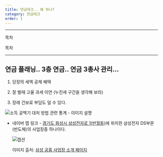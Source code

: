 ```yaml
---
title: 연금테크.. 왜 하나?
category: 연금테크
order: 1
---
```


----------

목차

목차

----------

## 연금 플래닝.. 3층 연금.. 연금 3총사 관리...

  
    
1. 당장의 세액 공제 혜택

  

2. 잘 벌때 고율 과세 이연 (누진세 구간을 생각해 보라)

  

2. 장래 건보료 부담도 덜 수 있다.



![소득 공백기 대처 방법 관련 통계 - 이미지 설명](https://dimg.donga.com/wps/NEWS/IMAGE/2023/07/23/120373746.2.jpg)






-   네이버 맵 링크 - [경기도 화성시 삼성전자로 1(반월동)](https://naver.me/FXZkeF6D)에 위치한 삼성전자 DS부문(반도체)의 사업장중 하나이다.
    
    ![캡션](https://images.samsung.com/is/image/samsung/p5/sec/aboutsamsung/2019/company/divisions/1126/samsung-sec-hwasung-office.jpg?$ORIGIN_JPG$)
    
    이미지 출처: [삼성 공홈 사업장 소개 페이지](https://www.samsung.com/sec/aboutsamsung/company/divisions/)



<!--stackedit_data:
eyJoaXN0b3J5IjpbLTk5NzAwMjExMCw4NDg3MjkxODYsLTIxMT
gyMjI3ODYsLTc2OTYzNzg5NCwyMTA3MTQ4MjkxLDEwNDU2NDgx
NDhdfQ==
-->